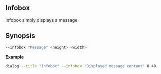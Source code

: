 ## Infobox

Infobox simply displays a message

## Synopsis

```sh
--infobox "Message" <height> <width>
```

**Example**

```sh
dialog --title "Infobox" --infobox "Displayed message content" 8 40
```
